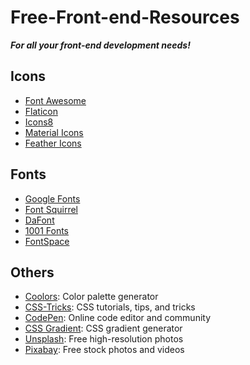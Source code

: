 # Free-Front-end-Resources 

***For all your front-end development needs!***

## Icons 

- [Font Awesome](https://fontawesome.com/)
- [Flaticon](https://www.flaticon.com/)
- [Icons8](https://icons8.com/)
- [Material Icons](https://material.io/resources/icons/)
- [Feather Icons](https://feathericons.com/) 

## Fonts
- [Google Fonts](https://fonts.google.com/)
- [Font Squirrel](https://www.fontsquirrel.com/)
- [DaFont](https://www.dafont.com/)
- [1001 Fonts](https://www.1001fonts.com/)
- [FontSpace](https://www.fontspace.com/)

## Others
- [Coolors](https://coolors.co/): Color palette generator
- [CSS-Tricks](https://css-tricks.com/): CSS tutorials, tips, and tricks
- [CodePen](https://codepen.io/): Online code editor and community
- [CSS Gradient](https://cssgradient.io/): CSS gradient generator
- [Unsplash](https://unsplash.com/): Free high-resolution photos
- [Pixabay](https://pixabay.com/): Free stock photos and videos
